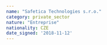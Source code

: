 ```yaml
---
name: "Safetica Technologies s.r.o."
category: private_sector
nature: "Entreprise"
nationality: CZE
date_signed: '2018-11-12'
---
```

    